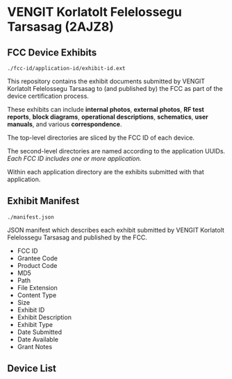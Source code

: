 # VENGIT Korlatolt Felelossegu Tarsasag (2AJZ8)
## FCC Device Exhibits

```
./fcc-id/application-id/exhibit-id.ext
```

This repository contains the exhibit documents submitted by VENGIT Korlatolt Felelossegu Tarsasag to (and published by) the FCC as part of the device certification process.

These exhibits can include **internal photos**, **external photos**, **RF test reports**, **block diagrams**, **operational descriptions**, **schematics**, **user manuals**, and various **correspondence**.

The top-level directories are sliced by the FCC ID of each device.

The second-level directories are named according to the application UUIDs. *Each FCC ID includes one or more application.*

Within each application directory are the exhibits submitted with that application. 

## Exhibit Manifest

```
./manifest.json
```

JSON manifest which describes each exhibit submitted by VENGIT Korlatolt Felelossegu Tarsasag and published by the FCC.

- FCC ID
- Grantee Code
- Product Code
- MD5
- Path
- File Extension
- Content Type
- Size
- Exhibit ID
- Exhibit Description
- Exhibit Type
- Date Submitted
- Date Available
- Grant Notes

## Device List
